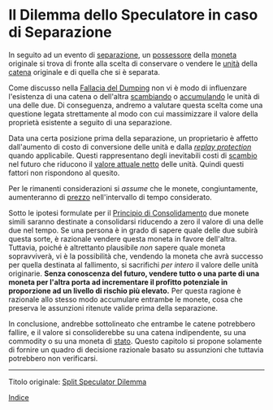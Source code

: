# Il Dilemma dello Speculatore in caso di Separazione



In seguito ad un evento di [separazione](ch101-glossary.md#separazione-split), un [possessore](ch101-glossary.md#proprietario) della [moneta](ch101-glossary.md#moneta) originale si trova di fronte alla scelta di conservare o vendere le [unità](ch101-glossary.md#unità) della [catena](ch101-glossary.md#catena) originale e di quella che si è separata.

Come discusso nella [Fallacia del Dumping](ch049-dumping-fallacy.md) non vi è modo di influenzare l'esistenza di una catena o dell'altra [scambiando](ch101-glossary.md#scambio-di-unità) o [accumulando](ch101-glossary.md#accumulare) le unità di una delle due. Di conseguenza, andremo a valutare questa scelta come una questione legata strettamente al modo con cui massimizzare il valore della proprietà esistente a seguito di una separazione.

Data una certa posizione prima della separazione, un proprietario è affetto dall'aumento di costo di conversione delle unità e dalla [_replay protection_](ch076-replay-protection-fallacy.md) quando applicabile. Questi rappresentano degli inevitabili costi di [scambio](ch101-glossary.md#scambio) nel futuro che riducono il [valore attuale netto](https://it.wikipedia.org/wiki/Valore_attuale_netto) delle unità. Quindi questi fattori non rispondono al quesito.

Per le rimanenti considerazioni si _assume_ che le monete, congiuntamente, aumenteranno di [prezzo](ch101-glossary.md#prezzo) nell'intervallo di tempo considerato.

Sotto le ipotesi formulate per il [Principio di Consolidamento](ch020-consolidation-principle.md) due monete simili saranno destinate a consolidarsi riducendo a zero il valore di una delle due nel tempo. Se una persona è in grado di sapere quale delle due subirà questa sorte, è razionale vendere questa moneta in favore dell'altra. Tuttavia, poiché è altrettanto plausibile _non_ sapere quale moneta sopravviverà, vi è la possibilità che, vendendo la moneta che avrà successo per quella destinata al fallimento, si sacrifichi _per intero_ il valore delle unità originarie. **Senza conoscenza del futuro, vendere tutto o una parte di una moneta per l'altra porta ad incrementare il profitto potenziale in proporzione ad un livello di rischio più elevato.** Per questa ragione è razionale allo stesso modo accumulare entrambe le monete, cosa che preserva le assunzioni ritenute valide prima della separazione.

In conclusione, andrebbe sottolineato che entrambe le catene potrebbero fallire, e il valore si consoliderebbe su una catena indipendente, su una commodity o su una moneta di [stato](ch101-glossary.md#stato). Questo capitolo si propone solamente di fornire un quadro di decisione razionale basato su assunzioni che tuttavia potrebbero non verificarsi.

---

Titolo originale: [Split Speculator Dilemma](https://github.com/libbitcoin/libbitcoin-system/wiki/Split-Speculator-Dilemma)

[Indice](/README.md)
